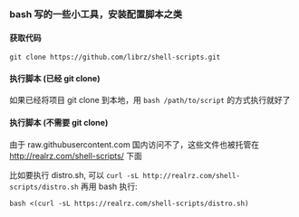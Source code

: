 ### bash 写的一些小工具，安装配置脚本之类

#### 获取代码

`git clone https://github.com/librz/shell-scripts.git`

#### 执行脚本 (已经 git clone)

如果已经将项目 git clone 到本地，用 `bash /path/to/script` 的方式执行就好了 

#### 执行脚本 (不需要 git clone)

由于 raw.githubusercontent.com 国内访问不了，这些文件也被托管在 http://realrz.com/shell-scripts/ 下面

比如要执行 distro.sh, 可以 `curl -sL http://realrz.com/shell-scripts/distro.sh` 再用 bash 执行:

`bash <(curl -sL https://realrz.com/shell-scripts/distro.sh)`
